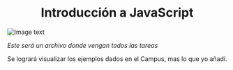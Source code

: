 <h1 align="center">Introducción a JavaScript</h1> 

![Image text](https://imgur.com/a/C9gF7Z6)


*Este será un archivo donde vengan todos las tareas*


Se logrará visualizar los ejemplos dados en el Campus, mas lo que yo añadí.
